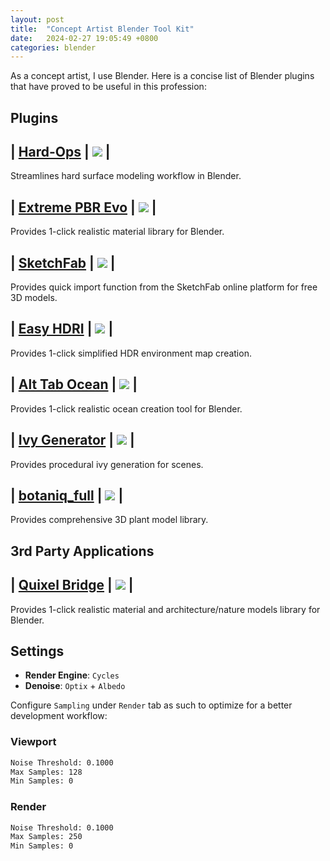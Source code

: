 ```yaml
---
layout: post
title:  "Concept Artist Blender Tool Kit"
date:   2024-02-27 19:05:49 +0800
categories: blender
---
```



As a concept artist, I use Blender. Here is a concise list of Blender plugins that have proved to be useful in this profession: 

## **Plugins**

| **[Hard-Ops](https://drive.google.com/drive/folders/1H_5i83hw2hpqhASwYrleHGxeFRK3JInV)** | [<img src="https://img.shields.io/badge/FREE-00A300">](<LINK>) | 
---
Streamlines hard surface modeling workflow in Blender.

| **[Extreme PBR Evo](https://andrew-d.gumroad.com/l/BvpHx)** | [<img src="https://img.shields.io/badge/PROPRIETARY-EF7215">](<LINK>) |
---
Provides 1-click realistic material library for Blender.

| **[SketchFab](https://github.com/sketchfab/blender-plugin)** | [<img src="https://img.shields.io/badge/FREE-00A300">](<LINK>) |
---
Provides quick import function from the SketchFab online platform for free 3D models.

| **[Easy HDRI](https://codeofart.gumroad.com/l/EasyHDRI)** | [<img src="https://img.shields.io/badge/FREE-00A300">](<LINK>) |
---
Provides 1-click simplified HDR environment map creation.

| **[Alt Tab Ocean](https://blendermarket.com/products/alt-tab-water)** | [<img src="https://img.shields.io/badge/FREE-00A300">](<LINK>) |
---
Provides 1-click realistic ocean creation tool for Blender.

| **[Ivy Generator](https://abaga.gumroad.com/l/ivygen)** | [<img src="https://img.shields.io/badge/FREE-00A300">](<LINK>) |
---
Provides procedural ivy generation for scenes.

| **[botaniq_full](https://polygoniq.gumroad.com/l/botaniq-trees)** | [<img src="https://img.shields.io/badge/FREE-00A300">](<LINK>) |
---
Provides comprehensive 3D plant model library.


## **3rd Party Applications**

| **[Quixel Bridge](https://quixel.com/bridge)** | [<img src="https://img.shields.io/badge/FREE-00A300">](<LINK>) |
---
Provides 1-click realistic material and architecture/nature models library for Blender.

## **Settings**

- **Render Engine**: `Cycles`
- **Denoise**: `Optix` + `Albedo`

Configure `Sampling` under `Render` tab as such to optimize for a better development workflow:

### **Viewport**

```bash
Noise Threshold: 0.1000
Max Samples: 128
Min Samples: 0
```

### **Render**

```bash
Noise Threshold: 0.1000
Max Samples: 250
Min Samples: 0
```
